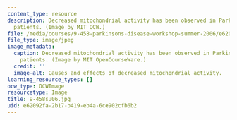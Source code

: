 ```yaml
---
content_type: resource
description: Decreased mitochondrial activity has been observed in Parkinson's disease
  patients. (Image by MIT OCW.)
file: /media/courses/9-458-parkinsons-disease-workshop-summer-2006/e62092fa2b17b419eb4a6ce902cfb6b2_9-458su06.jpg
file_type: image/jpeg
image_metadata:
  caption: Decreased mitochondrial activity has been observed in Parkinson's disease
    patients. (Image by MIT OpenCourseWare.)
  credit: ''
  image-alt: Causes and effects of decreased mitochondrial activity.
learning_resource_types: []
ocw_type: OCWImage
resourcetype: Image
title: 9-458su06.jpg
uid: e62092fa-2b17-b419-eb4a-6ce902cfb6b2
---
```

